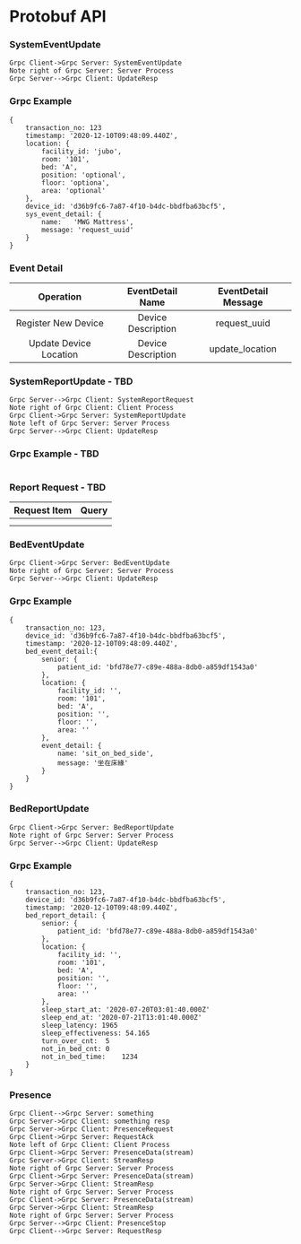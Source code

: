 # Protobuf API

### SystemEventUpdate

```sequence
Grpc Client->Grpc Server: SystemEventUpdate
Note right of Grpc Server: Server Process
Grpc Server-->Grpc Client: UpdateResp
```

### Grpc Example

```
{
	transaction_no: 123
	timestamp: '2020-12-10T09:48:09.440Z',
	location: {
		facility_id: 'jubo',
		room: '101',
		bed: 'A',
		position: 'optional',
		floor: 'optiona',
		area: 'optional'
	},
	device_id: 'd36b9fc6-7a87-4f10-b4dc-bbdfba63bcf5',
	sys_event_detail: {
		name:	'MWG Mattress',
		message: 'request_uuid'
	}
}
```

### Event Detail 

|       Operation        |  EventDetail Name  | EventDetail Message |
| :--------------------: | :----------------: | :-----------------: |
|  Register New Device   | Device Description |    request_uuid     |
| Update Device Location | Device Description |   update_location   |



### SystemReportUpdate - TBD

```sequence
Grpc Server-->Grpc Client: SystemReportRequest
Note right of Grpc Client: Client Process
Grpc Client->Grpc Server: SystemReportUpdate
Note left of Grpc Server: Server Process
Grpc Server-->Grpc Client: UpdateResp
```

### Grpc Example - TBD

```

```



### Report Request - TBD

| Request Item | Query |
| :----------: | :---: |
|              |       |
|              |       |



### BedEventUpdate

```sequence
Grpc Client->Grpc Server: BedEventUpdate
Note right of Grpc Server: Server Process
Grpc Server-->Grpc Client: UpdateResp
```

### Grpc Example

```
{
	transaction_no: 123,
	device_id: 'd36b9fc6-7a87-4f10-b4dc-bbdfba63bcf5',
	timestamp: '2020-12-10T09:48:09.440Z',
	bed_event_detail:{
		senior: {
			patient_id: 'bfd78e77-c89e-488a-8db0-a859df1543a0'
		},
		location: {
			facility_id: '',
			room: '101',
			bed: 'A',
			position: '',
			floor: '',
			area: ''
		},
		event_detail: {
			name: 'sit_on_bed_side',
			message: '坐在床緣'
		}
	}
}
```



### BedReportUpdate

```sequence
Grpc Client->Grpc Server: BedReportUpdate
Note right of Grpc Server: Server Process
Grpc Server-->Grpc Client: UpdateResp
```

### Grpc Example

```
{
	transaction_no: 123,
	device_id: 'd36b9fc6-7a87-4f10-b4dc-bbdfba63bcf5',
	timestamp: '2020-12-10T09:48:09.440Z',
	bed_report_detail: {
		senior: {
			patient_id: 'bfd78e77-c89e-488a-8db0-a859df1543a0'		
		},
		location: {
			facility_id: '',
			room: '101',
			bed: 'A',
			position: '',
			floor: '',
			area: ''		
		},
		sleep_start_at: '2020-07-20T03:01:40.000Z'
		sleep_end_at: '2020-07-21T13:01:40.000Z'
		sleep_latency: 1965
		sleep_effectiveness: 54.165
		turn_over_cnt:	5
		not_in_bed_cnt:	0
		not_in_bed_time:	1234
	}
}
```

### Presence

```sequence
Grpc Client-->Grpc Server: something
Grpc Server->Grpc Client: something resp
Grpc Server->Grpc Client: PresenceRequest
Grpc Client->Grpc Server: RequestAck
Note left of Grpc Client: Client Process
Grpc Client->Grpc Server: PresenceData(stream)
Grpc Server->Grpc Client: StreamResp
Note right of Grpc Server: Server Process
Grpc Client->Grpc Server: PresenceData(stream)
Grpc Server->Grpc Client: StreamResp
Note right of Grpc Server: Server Process
Grpc Client->Grpc Server: PresenceData(stream)
Grpc Server->Grpc Client: StreamResp
Note right of Grpc Server: Server Process
Grpc Server-->Grpc Client: PresenceStop
Grpc Client-->Grpc Server: RequestResp
```





